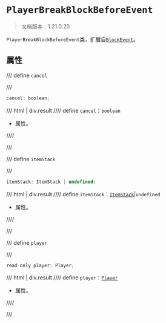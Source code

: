 # `PlayerBreakBlockBeforeEvent`

> 文档版本：1.21.0.20

`PlayerBreakBlockBeforeEvent`类，扩展自[`BlockEvent`](./blockevent.md)。

## 属性

/// define
`cancel`


///

```js
cancel: boolean;
```

/// html | div.result
//// define
`cancel`：`boolean`

- 属性。


////

///


/// define
`itemStack`


///

```js
itemStack: ItemStack | undefined;
```

/// html | div.result
//// define
`itemStack`：[`ItemStack`](./itemstack.md)|`undefined`

- 属性。


////

///


/// define
`player`


///

```js
read-only player: Player;
```

/// html | div.result
//// define
`player`：[`Player`](./player.md)

- 属性。


////

///

